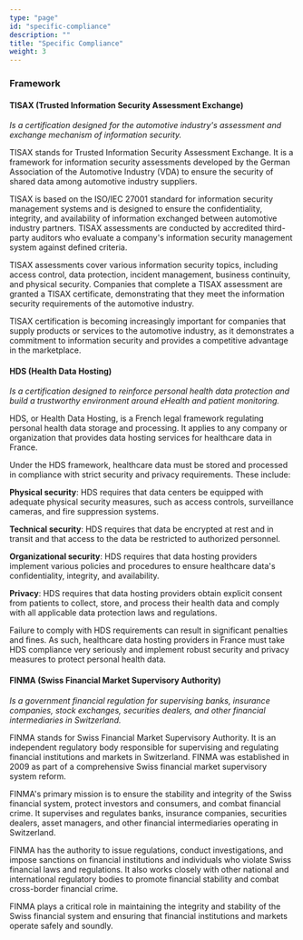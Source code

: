 ```yaml
---
type: "page"
id: "specific-compliance"
description: ""
title: "Specific Compliance"
weight: 3
---
```



### Framework

#### TISAX (Trusted Information Security Assessment Exchange)

*Is a certification designed for the automotive industry's assessment and exchange mechanism of information security.*

TISAX stands for Trusted Information Security Assessment Exchange. It is a framework for information security assessments developed by the German Association of the Automotive Industry (VDA) to ensure the security of shared data among automotive industry suppliers.

TISAX is based on the ISO/IEC 27001 standard for information security management systems and is designed to ensure the confidentiality, integrity, and availability of information exchanged between automotive industry partners. TISAX assessments are conducted by accredited third-party auditors who evaluate a company's information security management system against defined criteria.

TISAX assessments cover various information security topics, including access control, data protection, incident management, business continuity, and physical security. Companies that complete a TISAX assessment are granted a TISAX certificate, demonstrating that they meet the information security requirements of the automotive industry.

TISAX certification is becoming increasingly important for companies that supply products or services to the automotive industry, as it demonstrates a commitment to information security and provides a competitive advantage in the marketplace.

#### HDS (Health Data Hosting)

*Is a certification designed to reinforce personal health data protection and build a trustworthy environment around eHealth and patient monitoring.*

HDS, or Health Data Hosting, is a French legal framework regulating personal health data storage and processing. It applies to any company or organization that provides data hosting services for healthcare data in France.

Under the HDS framework, healthcare data must be stored and processed in compliance with strict security and privacy requirements. These include:

**Physical security**: HDS requires that data centers be equipped with adequate physical security measures, such as access controls, surveillance cameras, and fire suppression systems.

**Technical security**: HDS requires that data be encrypted at rest and in transit and that access to the data be restricted to authorized personnel.

**Organizational security**: HDS requires that data hosting providers implement various policies and procedures to ensure healthcare data's confidentiality, integrity, and availability.

**Privacy**: HDS requires that data hosting providers obtain explicit consent from patients to collect, store, and process their health data and comply with all applicable data protection laws and regulations.

Failure to comply with HDS requirements can result in significant penalties and fines. As such, healthcare data hosting providers in France must take HDS compliance very seriously and implement robust security and privacy measures to protect personal health data.

#### FINMA (Swiss Financial Market Supervisory Authority)

*Is a government financial regulation for supervising banks, insurance companies, stock exchanges, securities dealers, and other financial intermediaries in Switzerland.*

FINMA stands for Swiss Financial Market Supervisory Authority. It is an independent regulatory body responsible for supervising and regulating financial institutions and markets in Switzerland. FINMA was established in 2009 as part of a comprehensive Swiss financial market supervisory system reform.

FINMA's primary mission is to ensure the stability and integrity of the Swiss financial system, protect investors and consumers, and combat financial crime. It supervises and regulates banks, insurance companies, securities dealers, asset managers, and other financial intermediaries operating in Switzerland.

FINMA has the authority to issue regulations, conduct investigations, and impose sanctions on financial institutions and individuals who violate Swiss financial laws and regulations. It also works closely with other national and international regulatory bodies to promote financial stability and combat cross-border financial crime.

FINMA plays a critical role in maintaining the integrity and stability of the Swiss financial system and ensuring that financial institutions and markets operate safely and soundly.
